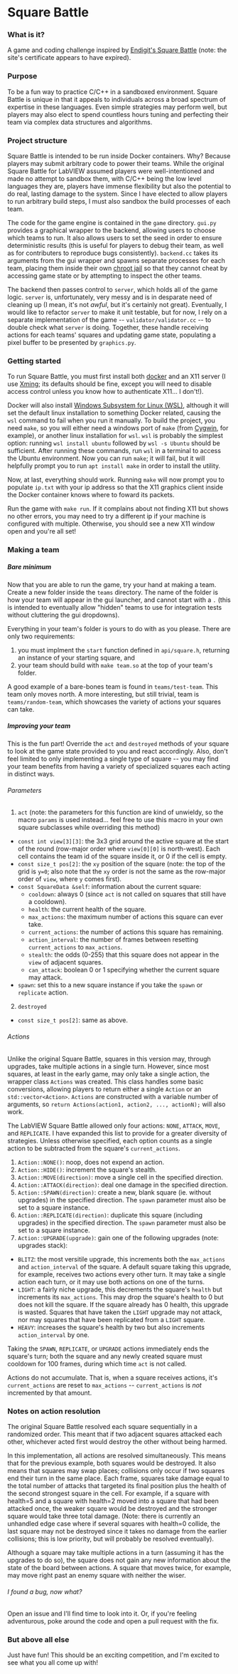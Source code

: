 
# Square Battle

### What is it?

A game and coding challenge inspired by [Endigit's Square Battle](https://endigit.com/squarebattle) (note: the site's certificate appears to have expired).

### Purpose

To be a fun way to practice C/C++ in a sandboxed environment. Square Battle is unique in that it appeals to individuals across a broad spectrum of expertise in these languages. Even simple strategies may perform well, but players may also elect to spend countless hours tuning and perfecting their team via complex data structures and algorithms.

### Project structure

Square Battle is intended to be run inside Docker containers. Why? Because players may submit arbitrary code to power their teams. While the original Square Battle for LabVIEW assumed players were well-intentioned and made no attempt to sandbox them, with C/C++ being the low level languages they are, players have immense flexibility but also the potential to do real, lasting damage to the system. Since I have elected to allow players to run arbitrary build steps, I must also sandbox the build processes of each team.

The code for the game engine is contained in the `game` directory. `gui.py` provides a graphical wrapper to the backend, allowing users to choose which teams to run. It also allows users to set the seed in order to ensure deterministic results (this is useful for players to debug their team, as well as for contributers to reproduce bugs consistently). `backend.cc` takes its arguments from the gui wrapper and spawns separate processes for each team, placing them inside their own [chroot jail](https://en.wikipedia.org/wiki/Chroot) so that they cannot cheat by accessing game state or by attempting to inspect the other teams.

The backend then passes control to `server`, which holds all of the game logic. `server` is, unfortunately, very messy and is in desparate need of cleaning up (I mean, it's not *awful*, but it's certainly not great). Eventually, I would like to refactor `server` to make it unit testable, but for now, I rely on a separate implementation of the game -- `validator/validator.cc` -- to double check what `server` is doing. Together, these handle receiving actions for each teams' squares and updating game state, populating a pixel buffer to be presented by `graphics.py`.

### Getting started

To run Square Battle, you must first install both [docker](https://www.docker.com/) and an X11 server (I use [Xming](https://sourceforge.net/projects/xming/); its defaults should be fine, except you will need to disable access control unless you know how to authenticate X11... I don't!).

Docker will also install [Windows Subsystem for Linux (WSL)](https://learn.microsoft.com/en-us/windows/wsl/install), although it will set the default linux installation to something Docker related, causing the `wsl` command to fail when you run it manually. To build the project, you need `make`, so you will either need a windows port of `make` (from [Cygwin](https://www.cygwin.com/), for example), or another linux installation for `wsl`. `wsl` is probably the simplest option: running `wsl install ubuntu` followed by `wsl -s Ubuntu` should be sufficient. After running these commands, run `wsl` in a terminal to access the Ubuntu environment. Now you can run `make`; it will fail, but it will helpfully prompt you to run `apt install make` in order to install the utility.

Now, at last, everything should work. Running `make` will now prompt you to populate `ip.txt` with your ip address so that the X11 graphics client inside the Docker container knows where to foward its packets.

Run the game with `make run`. If it complains about not finding X11 but shows no other errors, you may need to try a different ip if your machine is configured with multiple. Otherwise, you should see a new X11 window open and you're all set!

### Making a team

##### Bare minimum

Now that you are able to run the game, try your hand at making a team. Create a new folder inside the `teams` directory. The name of the folder is how your team will appear in the gui launcher, and cannot start with a `.` (this is intended to eventually allow "hidden" teams to use for integration tests without cluttering the gui dropdowns).

Everything in your team's folder is yours to do with as you please. There are only two requirements:

1. you must implment the `start` function defined in `api/square.h`, returning an instance of your starting square, and
2. your team should build with `make team.so` at the top of your team's folder.

A good example of a bare-bones team is found in `teams/test-team`. This team only moves north. A more interesting, but still trivial, team is `teams/random-team`, which showcases the variety of actions your squares can take.

##### Improving your team

This is the fun part! Override the `act` and `destroyed` methods of your square to look at the game state provided to you and react accordingly. Also, don't feel limited to only implementing a single type of square -- you may find your team benefits from having a variety of specialized squares each acting in distinct ways.

###### Parameters
1. `act` (note: the parameters for this function are kind of unwieldy, so the macro `params` is used instead... feel free to use this macro in your own square subclasses while overriding this method)
  - `const int view[3][3]`: the 3x3 grid around the active square at the start of the round (row-major order where `view[0][0]` is north-west). Each cell contains the team id of the square inside it, or 0 if the cell is empty.
  - `const size_t pos[2]`: the `xy` position of the square (note: the top of the grid is `y=0`; also note that the `xy` order is not the same as the row-major order of `view`, where `y` comes first).
  - `const SquareData &self`: information about the current square:
    - `cooldown`: always 0 (since `act` is not called on squares that still have a cooldown).
    - `health`: the current health of the square.
    - `max_actions`: the maximum number of actions this square can ever take.
    - `current_actions`: the number of actions this square has remaining.
    - `action_interval`: the number of frames between resetting `current_actions` to `max_actions`.
    - `stealth`: the odds (0-255) that this square does not appear in the `view` of adjacent squares.
    - `can_attack`: boolean 0 or 1 specifying whether the current square may attack.
  - `spawn`: set this to a new square instance if you take the `spawn` or `replicate` action.
2. `destroyed`
  - `const size_t pos[2]`: same as above.

###### Actions

Unlike the original Square Battle, squares in this version may, through upgrades, take multiple actions in a single turn. However, since most squares, at least in the early game, may only take a single action, the wrapper class `Actions` was created. This class handles some basic conversions, allowing players to return either a single `Action` or an `std::vector<Action>`. `Actions` are constructed with a variable number of arguments, so `return Actions(action1, action2, ..., actionN);` will also work.

The LabVIEW Square Battle allowed only four actions: `NONE`, `ATTACK`, `MOVE`, and `REPLICATE`. I have expanded this list to provide for a greater diversity of strategies. Unless otherwise specified, each option counts as a single action to be subtracted from the square's `current_actions`.

1. `Action::NONE()`: noop, does not expend an action.
2. `Action::HIDE()`: increment the square's stealth.
3. `Action::MOVE(direction)`: move a single cell in the specified direction.
3. `Action::ATTACK(direction)`: deal one damage in the specified direction.
3. `Action::SPAWN(direction)`: create a new, blank square (ie. without upgrades) in the specified direction. The `spawn` parameter must also be set to a square instance.
3. `Action::REPLICATE(direction)`: duplicate this square (including upgrades) in the specified direction. The `spawn` parameter must also be set to a square instance.
3. `Action::UPGRADE(upgrade)`: gain one of the following upgrades (note: upgrades stack):
  - `BLITZ`: the most versitile upgrade, this increments both the `max_actions` and `action_interval` of the square. A default square taking this upgrade, for example, receives two actions every other turn. It may take a single action each turn, or it may use both actions on one of the turns.
  - `LIGHT`: a fairly niche upgrade, this decrements the square's `health` but increments its `max_actions`. This may drop the square's health to 0 but does not kill the square. If the square already has 0 health, this upgrade is wasted. Squares that have taken the `LIGHT` upgrade may not attack, nor may squares that have been replicated from a `LIGHT` square.
  - `HEAVY`: increases the square's health by two but also increments `action_interval` by one.

Taking the `SPAWN`, `REPLICATE`, or `UPGRADE` actions immediately ends the square's turn; both the square and any newly created square must cooldown for 100 frames, during which time `act` is not called.

Actions do not accumulate. That is, when a square receives actions, it's `current_actions` are reset to `max_actions` -- `current_actions` is *not* incremented by that amount.

### Notes on action resolution

The original Square Battle resolved each square sequentially in a randomized order. This meant that if two adjacent squares attacked each other, whichever acted first would destroy the other without being harmed.

In this implementation, all actions are resolved simultaneously. This means that for the previous example, both squares would be destroyed. It also means that squares may swap places; collisions only occur if two squares end their turn in the same place. Each frame, squares take damage equal to the total number of attacks that targeted its final position plus the health of the second strongest square in the cell. For example, if a square with health=5 and a square with health=2 moved into a square that had been attacked once, the weaker square would be destroyed and the stronger square would take three total damage. (Note: there is currently an unhandled edge case where if several squares with health=0 collide, the last square may not be destroyed since it takes no damage from the earlier collisions; this is low priority, but will probably be resolved eventually).

Although a square may take multiple actions in a turn (assuming it has the upgrades to do so), the square does not gain any new information about the state of the board between actions. A square that moves twice, for example, may move right past an enemy square with neither the wiser.

###### I found a bug, now what?

Open an issue and I'll find time to look into it. Or, if you're feeling adventurous, poke around the code and open a pull request with the fix.

### But above all else

Just have fun! This should be an exciting competition, and I'm excited to see what you all come up with!
